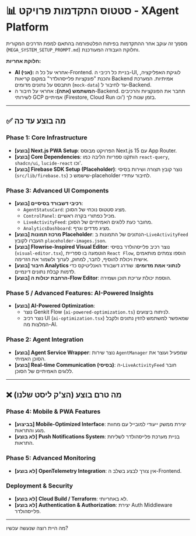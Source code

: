 # 📊 סטטוס התקדמות פרויקט - XAgent Platform

מסמך זה עוקב אחר ההתקדמות בפיתוח הפלטפורמה בהתאם למפת הדרכים המקורית (`MEGA_SYSTEM_SETUP_PROMPT.md`) וחלוקת העבודה המעודכנת.

**חלוקת אחריות:**
- **AI (אני):** אחראי על כל ה-Frontend. בניית כל רכיבי ה-UI, לוגיקת האפליקציה, והכנת "פונקציות פלייסהולדר" במקום קריאות Backend אמיתיות. המערכת תתבסס על נתונים מדומים (`mock-data`) עד לחיבור ל-Backend.
- **המשתמש (אתה):** אחראי על חיבור ה-Backend. תחבר את הפונקציות והרכיבים לשירותי GCP אמיתיים (Firestore, Cloud Run וכו') בזמן שנוח לך.

---

## ✅ מה בוצע עד כה

### Phase 1: Core Infrastructure
- **[בוצע] Next.js PWA Setup**: הפרויקט מבוסס Next.js 15 עם App Router.
- **[בוצע] Core Dependencies**: הותקנו ספריות הליבה כמו `react-query`, `shadcn/ui`, `lucide-react` וכו'.
- **[בוצע] Firebase SDK Setup (Placeholder)**: נוצר קובץ תצורה ושירות בסיסי (`src/lib/firebase.ts`) שישמש כ-placeholder לחיבור עתידי.

### Phase 3: Advanced UI Components
- **[בוצע] רכיבי דשבורד בסיסיים**:
    - `AgentStatusCard`: מציג סטטוס נוכחי של הסוכן.
    - `ControlPanel`: מכיל כפתורי בקרה ראשיים.
    - `LiveActivityFeed`: מחובר כעת ללוגים האמיתיים של הסוכן.
    - `AnalyticsDashboard`: מציג מדדים וגרף.
- **[בוצע] מרכוז תמונות Placeholder**: הנתונים של התמונות ב-`LiveActivityFeed` הועברו לקובץ `placeholder-images.json`.
- **[בוצע] Flowrise-Inspired Visual Editor**: נוצר רכיב פלייסהולדר בסיסי (`visual-editor.tsx`), הוטמעה בו ספריית `React Flow`, הוספו צמתים מותאמים אישית ויכולת להוסיף, לחבר, למחוק, לערוך ולשמור את הזרימה.
- **[בוצע] חיבור Analytics לנתוני אמת מדומים**: שודרג דשבורד האנליטיקס כדי לדמות קבלת נתונים דינמיים.
- **[בוצע] הרחבת יכולות ה-Flow Editor**: הוספת יכולת עריכת תוכן ושמירה.


### Phase 5 / Advanced Features: AI-Powered Insights
- **[בוצע] AI-Powered Optimization**:
    - נוצר Genkit Flow (`ai-powered-optimization.ts`) לניתוח ביצועים.
    - נוצר רכיב UI (`ai-optimization.tsx`) שמאפשר למשתמש להזין נתונים ולקבל המלצות מה-AI.

### Phase 2: Agent Integration
- **[בוצע] Agent Service Wrapper**: נוצר שירות `AgentManager` שמפעיל ועוצר את הסוכן האמיתי.
- **[בוצע] Real-time Communication (בסיסי)**: ה-`LiveActivityFeed` חובר ללוגים האמיתיים של הסוכן.

---

## ❌ מה טרם בוצע (הצ'ק ליסט שלנו)

### Phase 4: Mobile & PWA Features
- **[בביצוע] Mobile-Optimized Interface**: יצירת ממשק ייעודי למובייל עם מחוות מגע והתראות.
- **[לא בוצע] Push Notifications System**: בניית מערכת פלייסהולדר לשליחת התראות.

### Phase 5: Advanced Monitoring
- **[לא בוצע] OpenTelemetry Integration**: אין צורך לבצע בשלב ה-Frontend.

### Deployment & Security
- **[לא בוצע] Cloud Build / Terraform**: לא באחריותי.
- **[לא בוצע] Authentication & Authorization**: יצירת Auth Middleware פלייסהולדר.

---

מה היית רוצה שנעשה עכשיו?

